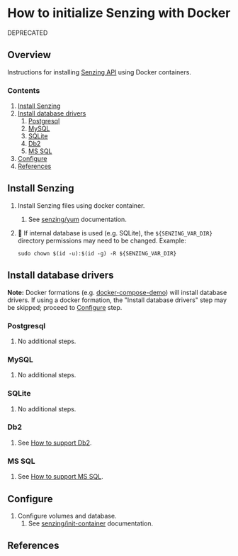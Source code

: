 # How to initialize Senzing with Docker

DEPRECATED

## Overview

Instructions for installing [Senzing API](../WHATIS/senzing-api.md)
using Docker containers.

### Contents

1. [Install Senzing](#install-senzing)
1. [Install database drivers](#install-database-drivers)
    1. [Postgresql](#postgresql)
    1. [MySQL](#mysql)
    1. [SQLite](#sqlite)
    1. [Db2](#db2)
    1. [MS SQL](#ms-sql)
1. [Configure](#configure)
1. [References](#references)

## Install Senzing

1. Install Senzing files using docker container.
    1. See [senzing/yum](https://github.com/Senzing/docker-yum) documentation.

1. :thinking:
   If internal database is used (e.g. SQLite), the `${SENZING_VAR_DIR}` directory permissions may need to be changed.
   Example:

    ```console
    sudo chown $(id -u):$(id -g) -R ${SENZING_VAR_DIR}
    ```

## Install database drivers

**Note:**
Docker formations
(e.g. [docker-compose-demo](https://github.com/Senzing/docker-compose-demo))
will install database drivers.
If using a docker formation, the "Install database drivers" step may be skipped;
proceed to [Configure](#configure) step.

### Postgresql

1. No additional steps.

### MySQL

1. No additional steps.

### SQLite

1. No additional steps.

### Db2

1. See [How to support Db2](support-db2.md).

### MS SQL

1. See [How to support MS SQL](support-mssql.md).

## Configure

1. Configure volumes and database.
    1. See [senzing/init-container](https://github.com/Senzing/docker-init-container) documentation.

## References
